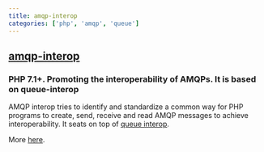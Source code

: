```yaml
---
title: amqp-interop
categories: ['php', 'amqp', 'queue']
---
```

## [amqp-interop](https://github.com/queue-interop/amqp-interop)

### PHP 7.1+. Promoting the interoperability of AMQPs. It is based on queue-interop


AMQP interop tries to identify and standardize a common way for PHP programs to create, send, receive and read AMQP messages to achieve interoperability. It seats on top of [queue interop](https://github.com/queue-interop/queue-interop). 

More [here](https://github.com/queue-interop/queue-interop#amqp-interop).
